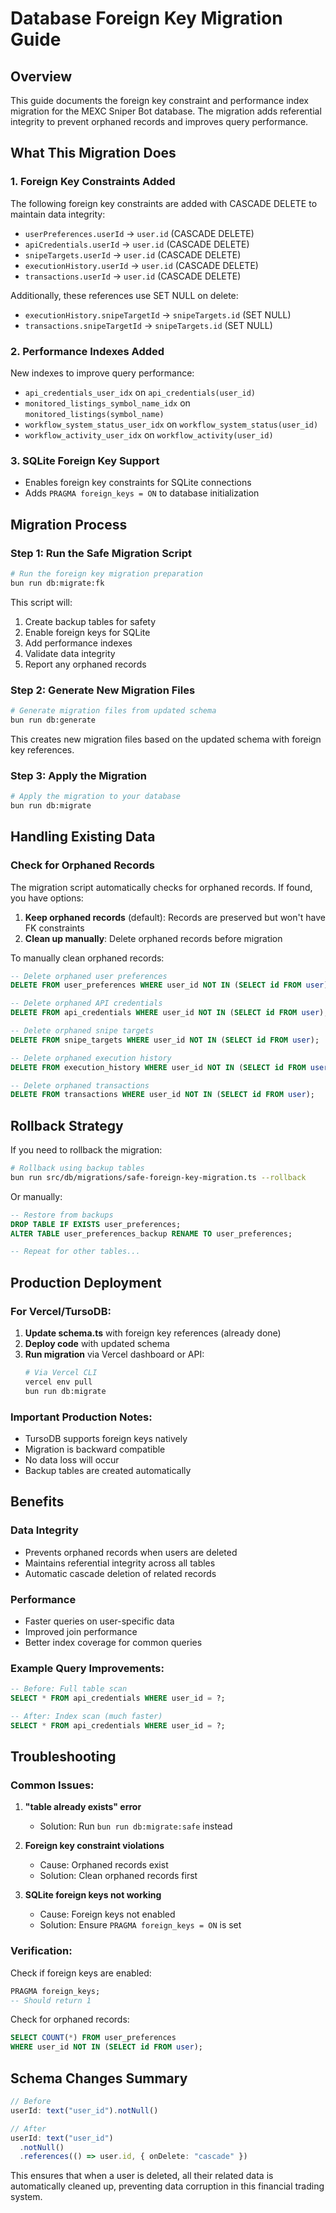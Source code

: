 # Database Foreign Key Migration Guide

## Overview

This guide documents the foreign key constraint and performance index migration for the MEXC Sniper Bot database. The migration adds referential integrity to prevent orphaned records and improves query performance.

## What This Migration Does

### 1. Foreign Key Constraints Added

The following foreign key constraints are added with CASCADE DELETE to maintain data integrity:

- `userPreferences.userId` → `user.id` (CASCADE DELETE)
- `apiCredentials.userId` → `user.id` (CASCADE DELETE)
- `snipeTargets.userId` → `user.id` (CASCADE DELETE)
- `executionHistory.userId` → `user.id` (CASCADE DELETE)
- `transactions.userId` → `user.id` (CASCADE DELETE)

Additionally, these references use SET NULL on delete:
- `executionHistory.snipeTargetId` → `snipeTargets.id` (SET NULL)
- `transactions.snipeTargetId` → `snipeTargets.id` (SET NULL)

### 2. Performance Indexes Added

New indexes to improve query performance:
- `api_credentials_user_idx` on `api_credentials(user_id)`
- `monitored_listings_symbol_name_idx` on `monitored_listings(symbol_name)`
- `workflow_system_status_user_idx` on `workflow_system_status(user_id)`
- `workflow_activity_user_idx` on `workflow_activity(user_id)`

### 3. SQLite Foreign Key Support

- Enables foreign key constraints for SQLite connections
- Adds `PRAGMA foreign_keys = ON` to database initialization

## Migration Process

### Step 1: Run the Safe Migration Script

```bash
# Run the foreign key migration preparation
bun run db:migrate:fk
```

This script will:
1. Create backup tables for safety
2. Enable foreign keys for SQLite
3. Add performance indexes
4. Validate data integrity
5. Report any orphaned records

### Step 2: Generate New Migration Files

```bash
# Generate migration files from updated schema
bun run db:generate
```

This creates new migration files based on the updated schema with foreign key references.

### Step 3: Apply the Migration

```bash
# Apply the migration to your database
bun run db:migrate
```

## Handling Existing Data

### Check for Orphaned Records

The migration script automatically checks for orphaned records. If found, you have options:

1. **Keep orphaned records** (default): Records are preserved but won't have FK constraints
2. **Clean up manually**: Delete orphaned records before migration

To manually clean orphaned records:

```sql
-- Delete orphaned user preferences
DELETE FROM user_preferences WHERE user_id NOT IN (SELECT id FROM user);

-- Delete orphaned API credentials
DELETE FROM api_credentials WHERE user_id NOT IN (SELECT id FROM user);

-- Delete orphaned snipe targets
DELETE FROM snipe_targets WHERE user_id NOT IN (SELECT id FROM user);

-- Delete orphaned execution history
DELETE FROM execution_history WHERE user_id NOT IN (SELECT id FROM user);

-- Delete orphaned transactions
DELETE FROM transactions WHERE user_id NOT IN (SELECT id FROM user);
```

## Rollback Strategy

If you need to rollback the migration:

```bash
# Rollback using backup tables
bun run src/db/migrations/safe-foreign-key-migration.ts --rollback
```

Or manually:

```sql
-- Restore from backups
DROP TABLE IF EXISTS user_preferences;
ALTER TABLE user_preferences_backup RENAME TO user_preferences;

-- Repeat for other tables...
```

## Production Deployment

### For Vercel/TursoDB:

1. **Update schema.ts** with foreign key references (already done)
2. **Deploy code** with updated schema
3. **Run migration** via Vercel dashboard or API:
   ```bash
   # Via Vercel CLI
   vercel env pull
   bun run db:migrate
   ```

### Important Production Notes:

- TursoDB supports foreign keys natively
- Migration is backward compatible
- No data loss will occur
- Backup tables are created automatically

## Benefits

### Data Integrity
- Prevents orphaned records when users are deleted
- Maintains referential integrity across all tables
- Automatic cascade deletion of related records

### Performance
- Faster queries on user-specific data
- Improved join performance
- Better index coverage for common queries

### Example Query Improvements:

```sql
-- Before: Full table scan
SELECT * FROM api_credentials WHERE user_id = ?;

-- After: Index scan (much faster)
SELECT * FROM api_credentials WHERE user_id = ?;
```

## Troubleshooting

### Common Issues:

1. **"table already exists" error**
   - Solution: Run `bun run db:migrate:safe` instead

2. **Foreign key constraint violations**
   - Cause: Orphaned records exist
   - Solution: Clean orphaned records first

3. **SQLite foreign keys not working**
   - Cause: Foreign keys not enabled
   - Solution: Ensure `PRAGMA foreign_keys = ON` is set

### Verification:

Check if foreign keys are enabled:
```sql
PRAGMA foreign_keys;
-- Should return 1
```

Check for orphaned records:
```sql
SELECT COUNT(*) FROM user_preferences 
WHERE user_id NOT IN (SELECT id FROM user);
```

## Schema Changes Summary

```typescript
// Before
userId: text("user_id").notNull()

// After
userId: text("user_id")
  .notNull()
  .references(() => user.id, { onDelete: "cascade" })
```

This ensures that when a user is deleted, all their related data is automatically cleaned up, preventing data corruption in this financial trading system.